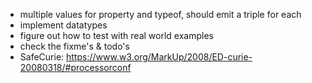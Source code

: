- multiple values for property and typeof, should emit a triple for each
- implement datatypes
- figure out how to test with real world examples
- check the fixme's & todo's
- SafeCurie: https://www.w3.org/MarkUp/2008/ED-curie-20080318/#processorconf
